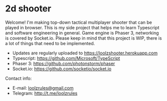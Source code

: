# 2d shooter
Welcome!
I'm making top-down tactical multiplayer shooter that can be played in browser.
This is my side project that helps me to learn Typescript and software engineering in general.
Game engine is Phaser 3, networking is covered by Socket.io.
Please keep in mind that this project is WIP, there is a lot of things that need to be implemented.

- Updates are regularly uploaded to https://loolzshooter.herokuapp.com
- Typescript: https://github.com/Microsoft/TypeScript
- Phaser 3: https://github.com/photonstorm/phaser
- Socket.io: https://github.com/socketio/socket.io

Contact info:
- E-mail: loolzrules@gmail.com
- Telegram: http://t.me/loolzrules
